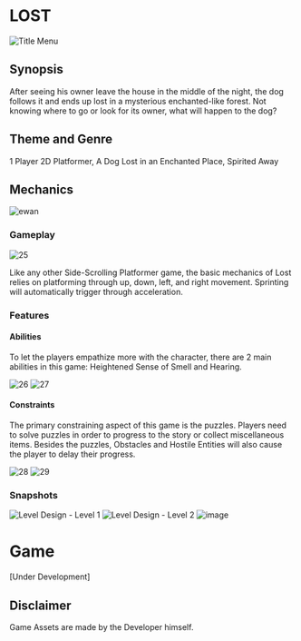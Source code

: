 # LOST
![Title Menu](https://github.com/Emmirruu/Lost/assets/151269434/a5202eef-a82f-4a73-a57f-ae713225edb6)
## Synopsis
After seeing his owner leave the house in the middle of the night, the dog follows it and ends up lost in a mysterious enchanted-like forest. Not knowing where to go or look for its owner, what will happen to the dog?
## Theme and Genre
1 Player 2D Platformer, A Dog Lost in an Enchanted Place, Spirited Away

## Mechanics
![ewan](https://github.com/Emmirruu/Lost/assets/151269434/e80962f2-49b0-44e1-aab3-4bf075cd79a5)
### Gameplay
![25](https://github.com/Emmirruu/Lost/assets/151269434/e6c645a7-c8e9-4495-b150-8a8230e56b40)

Like any other Side-Scrolling Platformer game, the basic mechanics of Lost relies on platforming through up, down, left, and right movement. Sprinting will automatically trigger through acceleration.

### Features
#### Abilities
To let the players empathize more with the character, there are 2 main abilities in this game: Heightened Sense of Smell and Hearing. 

![26](https://github.com/Emmirruu/Lost/assets/151269434/8ba268eb-3ed1-4f26-ad7e-989b91f9ce55)
![27](https://github.com/Emmirruu/Lost/assets/151269434/987d0e4f-b258-4c03-8aea-c2b9080f3c8b)

#### Constraints
The primary constraining aspect of this game is the puzzles. Players need to solve puzzles in order to progress to the story or collect miscellaneous items. Besides the puzzles, Obstacles and Hostile Entities will also cause the player to delay their progress.

![28](https://github.com/Emmirruu/Lost/assets/151269434/13a77baa-c9f2-4d90-bedf-7d7052b4f92d)
![29](https://github.com/Emmirruu/Lost/assets/151269434/d500ddd3-ba95-44a9-b00b-43ef5036082e)

### Snapshots
![Level Design - Level 1](https://github.com/Emmirruu/Lost/assets/151269434/959fea95-77f3-4679-9a16-63924f259ff4)
![Level Design - Level 2](https://github.com/Emmirruu/Lost/assets/151269434/a16e5ec2-ea01-4013-9dd7-299950583cd5)
![image](https://github.com/Emmirruu/Lost/assets/151269434/c07dc2fc-a268-4c3b-b54e-b57c4b3fc84e)

# Game
[Under Development]

## Disclaimer
Game Assets are made by the Developer himself. 

